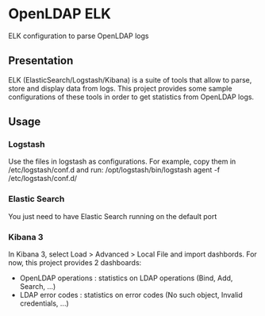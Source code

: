 # OpenLDAP ELK
ELK configuration to parse OpenLDAP logs

## Presentation

ELK (ElasticSearch/Logstash/Kibana) is a suite of tools that allow to parse, store and display data from logs. This project provides some sample configurations of these tools in order to get statistics from OpenLDAP logs.

## Usage

### Logstash

Use the files in logstash as configurations. For example, copy them in /etc/logstash/conf.d and run:
    /opt/logstash/bin/logstash agent -f /etc/logstash/conf.d/

### Elastic Search

You just need to have Elastic Search running on the default port

### Kibana 3

In Kibana 3, select Load > Advanced > Local File and import dashbords. For now, this project provides 2 dashboards:
* OpenLDAP operations : statistics on LDAP operations (Bind, Add, Search, ...)
* LDAP error codes : statistics on error codes (No such object, Invalid credentials, ...)

